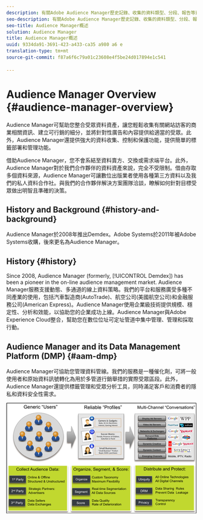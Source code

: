 ```yaml
---
description: 有關Adobe Audience Manager歷史記錄、收集的資料類型、分段、報告等資訊。
seo-description: 有關Adobe Audience Manager歷史記錄、收集的資料類型、分段、報告等資訊。
seo-title: Audience Manager概述
solution: Audience Manager
title: Audience Manager概述
uuid: 9334da91-3691-423-a433-ca35 a980 a6 e
translation-type: tm+mt
source-git-commit: f87a6f6c79a01c23608e4f5be24d017894e1c541

---
```



# Audience Manager Overview {#audience-manager-overview}

Audience Manager可幫助您整合受眾資料資產，讓您輕鬆收集有關網站訪客的商業相關資訊、建立可行銷的細分，並將針對性廣告和內容提供給適當的受眾。此外，Audience Manager還提供強大的資料收集、控制和保護功能，提供簡單的標籤部署和管理功能。

借助Audience Manager，您不會系結至資料賣方、交換或需求端平台。此外，Audience Manager對於我們合作夥伴的資料資產來說，完全不受限制。借由存取多個資料來源，Audience Manager可讓數位出版業者使用各種第三方資料以及我們的私人資料合作社。與我們的合作夥伴解決方案團隊洽談，瞭解如何針對目標受眾做出明智且準確的決策。

## History and Background {#history-and-background}

Audience Manager於2008年推出Demdex。Adobe Systems於2011年被Adobe Systems收購，後來更名為Audience Manager。

<!-- 

c_history_and_background.xml

 -->

## History {#history}

Since 2008, Audience Manager (formerly, [!UICONTROL Demdex]) has been a pioneer in the on-line audience management market. Audience Manager服務支援動態、多通道的線上資料策略。我們的平台和服務廣受多種不同產業的使用，包括汽車製造商(AutoTrade)、航空公司(美國航空公司)和金融服務公司(American Express)。Audience Manager使用企業級技術提供規模、穩定性、分析和效能，以協助您的企業成功上線。Audience Manager與Adobe Experience Cloud整合，幫助您在數位位址可定址管道中集中管理、管理和採取行動。

## Audience Manager and its Data Management Platform (DMP) {#aam-dmp}

Audience Manager可協助您管理資料管線。我們的服務是一種催化劑，可將一般使用者和原始資料訊號轉化為用於多管道行銷舉措的實際受眾區段。此外，Audience Manager還提供標籤管理和受眾分析工具，同時滿足客戶和消費者的隱私和資料安全性需求。

![](assets/am_overview_80.png)

